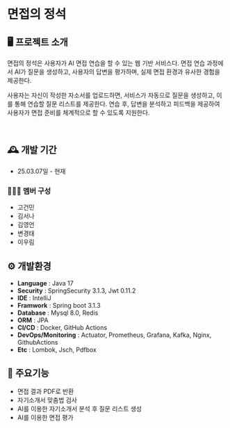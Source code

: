 # 면접의 정석

## 🖥️ 프로젝트 소개
면접의 정석은 사용자가 AI 면접 연습을 할 수 있는 웹 기반 서비스다.
면접 연습 과정에서 AI가 질문을 생성하고, 사용자의 답변을 평가하며,
실제 면접 환경과 유사한 경험을 제공한다.

사용자는 자신이 작성한 자소서를 업로드하면,
서비스가 자동으로 질문을 생성하고,
이를 통해 연습할 질문 리스트를 제공한다.
연습 후, 답변을 분석하고 피드백을 제공하여
사용자가 면접 준비를 체계적으로 할 수 있도록 지원한다.

<br>

## 🕰️ 개발 기간
* 25.03.07일 - 현재

### 🧑‍🤝‍🧑 멤버 구성
- 고건민
- 김서나
- 김영언
- 변경태
- 이우림

## ⚙️ 개발환경 
- **Language** : Java 17
- **Security** : SpringSecurity 3.1.3, Jwt 0.11.2
- **IDE** : IntelliJ
- **Framwork** : Spring boot 3.1.3
- **Database** : Mysql 8.0, Redis
- **ORM** : JPA
- **CI/CD** : Docker, GitHub Actions
- **DevOps/Monitoring** : Actuator, Prometheus, Grafana, Kafka, Nginx, GithubActions
- **Etc** : Lombok, Jsch, Pdfbox

## 📌 주요기능
- 면접 결과 PDF로 반환
- 자기소개서 맞춤법 검사
- AI를 이용한 자기소개서 분석 후 질문 리스트 생성
- AI를 이용한 면접 평가
